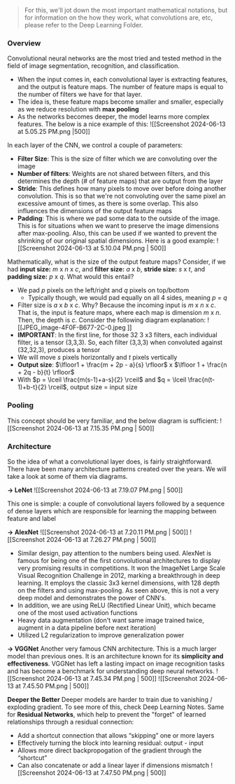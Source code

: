 > For this, we'll jot down the most important mathematical notations, but for information on the how they work, what convolutions are, etc, please refer to the Deep Learning Folder.
### Overview
Convolutional neural networks are the most tried and tested method in the field of image segmentation, recognition, and classification.
- When the input comes in, each convolutional layer is extracting features, and the output is feature maps. The number of feature maps is equal to the number of filters we have for that layer.
- The idea is, these feature maps become smaller and smaller, especially as we reduce resolution with **max pooling**
- As the networks becomes deeper, the model learns more complex features. The below is a nice example of this:
![[Screenshot 2024-06-13 at 5.05.25 PM.png |500]]

In each layer of the CNN, we control a couple of parameters:
- **Filter Size**: This is the size of filter which we are convoluting over the image 
- **Number of filters**: Weights are not shared between filters, and this determines the depth (# of feature maps) that are output from the layer
- **Stride**: This defines how many pixels to move over before doing another convolution. This is so that we're not convoluting over the same pixel an excessive amount of times, as there is some overlap. This also influences the dimensions of the output feature maps
- **Padding**: This is where we pad some data to the outside of the image. This is for situations when we want to preserve the image dimensions after max-pooling. Also, this can be used if we wanted to prevent the shrinking of our original spatial dimensions. Here is a good example: ![[Screenshot 2024-06-13 at 5.10.04 PM.png | 500]]

Mathematically, what is the size of the output feature maps? Consider, if we had **input size:** $m$ x $n$ x $c$, and **filter size:** $a$ x $b$, **stride size:** $s$ x $t$, and **padding size:** $p$ x $q$. What would this entail?
- We pad $p$ pixels on the left/right and $q$ pixels on top/bottom
	- Typically though, we would pad equally on all 4 sides, meaning $p$ = $q$
- Filter size is $a$ x $b$ x $c$. Why? Because the incoming input is $m$ x $n$ x $c$. That is, the input is feature maps, where each map is dimension $m$ x $n$. Then, the depth is $c$. Consider the following diagram explanation: ![[JPEG_image-4F0F-B677-2C-0.jpeg ]]
- **IMPORTANT**: In the first line, for those 32 3 x3 filters, each individual filter, is a tensor (3,3,3). So, each filter (3,3,3) when convoluted against (32,32,3), produces a tensor 
- We will move $s$ pixels horizontally and $t$ pixels vertically 
- **Output size**: $\lfloor1 + \frac{m + 2p - a}{s} \rfloor$ x $\lfloor 1 + \frac{n + 2q - b}{t} \rfloor$ 
- With $p = \lceil \frac{m(s-1)+a-s}{2} \rceil$ and $q = \lceil \frac{n(t-1)+b-t}{2} \rceil$, output size = input size

### Pooling
This concept should be very familiar, and the below diagram is sufficient:
![[Screenshot 2024-06-13 at 7.15.35 PM.png | 500]]

### Architecture
So the idea of what a convolutional layer does, is fairly straightforward. There have been many architecture patterns created over the years. We will take a look at some of them via diagrams. 

**-> LeNet**
![[Screenshot 2024-06-13 at 7.19.07 PM.png | 500]]

This one is simple: a couple of convolutional layers followed by a sequence of dense layers which are responsible for learning the mapping between feature and label

**-> AlexNet**
![[Screenshot 2024-06-13 at 7.20.11 PM.png | 500]]
![[Screenshot 2024-06-13 at 7.26.27 PM.png | 500]]
- Similar design, pay attention to the numbers being used. AlexNet is famous for being one of the first convolutional architectures to display very promising results in competitions. It won the ImageNet Large Scale Visual Recognition Challenge in 2012, marking a breakthrough in deep learning. It employs the classic 3x3 kernel dimensions, with 128 depth on the filters and using max-pooling. As seen above, this is not a very deep model and demonstrates the power of CNN's.
- In addition, we are using ReLU (Rectified Linear Unit), which became one of the most used activation functions 
- Heavy data augmentation (don't want same image trained twice, augment in a data pipeline before next iteration)
- Utilized L2 regularization to improve generalization power 

**-> VGGNet**
Another very famous CNN architecture. This is a much larger model than previous ones. It is an architecture known for its **simplicity and effectiveness**. VGGNet has left a lasting impact on image recognition tasks and has become a benchmark for understanding deep neural networks. 
![[Screenshot 2024-06-13 at 7.45.34 PM.png | 500]]
![[Screenshot 2024-06-13 at 7.45.50 PM.png | 500]]

**Deeper the Better**
Deeper models are harder to train due to vanishing / exploding gradient. To see more of this, check Deep Learning Notes. Same for **Residual Networks**, which help to prevent the "forget" of learned relationships through a residual connection:
- Add a shortcut connection that allows “skipping” one or more layers
- Effectively turning the block into learning residual: output - input
- Allows more direct backpropogation of the gradient through the “shortcut”
- Can also concatenate or add a linear layer if dimensions mismatch
![[Screenshot 2024-06-13 at 7.47.50 PM.png | 500]]